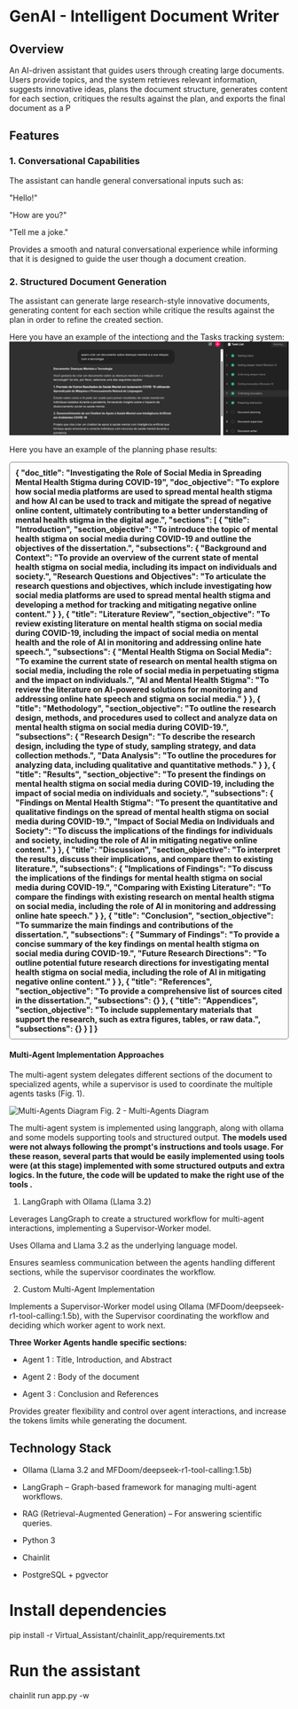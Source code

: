 # GenAI - Intelligent Document Writer

## Overview

An AI-driven assistant that guides users through creating large documents. Users provide topics, and the system retrieves relevant information, suggests innovative ideas, plans the document structure, generates content for each section, critiques the results against the plan, and exports the final document as a P

## Features

### 1. Conversational Capabilities

The assistant can handle general conversational inputs such as:

"Hello!"

"How are you?"

"Tell me a joke."

Provides a smooth and natural conversational experience while informing that it is designed to guide the user though a document creation.

### 2. Structured Document Generation

The assistant can generate large research-style innovative documents, generating content for each section while critique the results against the plan in order to refine the created section.

Here you have an example of the intectiong and the Tasks tracking system:
![Multi-Agents Diagram  ](Intelligent_doc_creator_agent/images/interaction.png)

Here you have an example of the planning phase results:
<div style="border:1px solid gray; padding:10px; border-radius:5px;">
<strong>
{
  "doc_title": "Investigating the Role of Social Media in Spreading Mental Health Stigma during COVID-19",
  "doc_objective": "To explore how social media platforms are used to spread mental health stigma and how AI can be used to track and mitigate the spread of negative online content, ultimately contributing to a better understanding of mental health stigma in the digital age.",
  "sections": [
    {
      "title": "Introduction",
      "section_objective": "To introduce the topic of mental health stigma on social media during COVID-19 and outline the objectives of the dissertation.",
      "subsections": {
        "Background and Context": "To provide an overview of the current state of mental health stigma on social media, including its impact on individuals and society.",
        "Research Questions and Objectives": "To articulate the research questions and objectives, which include investigating how social media platforms are used to spread mental health stigma and developing a method for tracking and mitigating negative online content."
      }
    },
    {
      "title": "Literature Review",
      "section_objective": "To review existing literature on mental health stigma on social media during COVID-19, including the impact of social media on mental health and the role of AI in monitoring and addressing online hate speech.",
      "subsections": {
        "Mental Health Stigma on Social Media": "To examine the current state of research on mental health stigma on social media, including the role of social media in perpetuating stigma and the impact on individuals.",
        "AI and Mental Health Stigma": "To review the literature on AI-powered solutions for monitoring and addressing online hate speech and stigma on social media."
      }
    },
    {
      "title": "Methodology",
      "section_objective": "To outline the research design, methods, and procedures used to collect and analyze data on mental health stigma on social media during COVID-19.",
      "subsections": {
        "Research Design": "To describe the research design, including the type of study, sampling strategy, and data collection methods.",
        "Data Analysis": "To outline the procedures for analyzing data, including qualitative and quantitative methods."
      }
    },
    {
      "title": "Results",
      "section_objective": "To present the findings on mental health stigma on social media during COVID-19, including the impact of social media on individuals and society.",
      "subsections": {
        "Findings on Mental Health Stigma": "To present the quantitative and qualitative findings on the spread of mental health stigma on social media during COVID-19.",
        "Impact of Social Media on Individuals and Society": "To discuss the implications of the findings for individuals and society, including the role of AI in mitigating negative online content."
      }
    },
    {
      "title": "Discussion",
      "section_objective": "To interpret the results, discuss their implications, and compare them to existing literature.",
      "subsections": {
        "Implications of Findings": "To discuss the implications of the findings for mental health stigma on social media during COVID-19.",
        "Comparing with Existing Literature": "To compare the findings with existing research on mental health stigma on social media, including the role of AI in monitoring and addressing online hate speech."
      }
    },
    {
      "title": "Conclusion",
      "section_objective": "To summarize the main findings and contributions of the dissertation.",
      "subsections": {
        "Summary of Findings": "To provide a concise summary of the key findings on mental health stigma on social media during COVID-19.",
        "Future Research Directions": "To outline potential future research directions for investigating mental health stigma on social media, including the role of AI in mitigating negative online content."
      }
    },
    {
      "title": "References",
      "section_objective": "To provide a comprehensive list of sources cited in the dissertation.",
      "subsections": {}
    },
    {
      "title": "Appendices",
      "section_objective": "To include supplementary materials that support the research, such as extra figures, tables, or raw data.",
      "subsections": {}
    }
  ]
}
</strong> 
</div>


#### Multi-Agent Implementation Approaches

The multi-agent system delegates different sections of the document to specialized agents, while a supervisor is used to coordinate the multiple agents tasks (Fig. 1).

![Multi-Agents Diagram  ](ntelligent_doc_creator_agent/images/multiagents_architecture.png)
Fig. 2 - Multi-Agents Diagram  

The multi-agent system is implemented using langgraph, along with ollama and some models supporting tools and structured output.
**The models used were not always following the prompt's instructions and tools usage. For these reason, several parts that would be easily implemented using tools were (at this stage) implemented with some structured outputs and extra logics. In the future, the code will be updated to make the right use of the tools .**

1. LangGraph with Ollama (Llama 3.2)

Leverages LangGraph to create a structured workflow for multi-agent interactions, implementing a Supervisor-Worker model.

Uses Ollama and Llama 3.2 as the underlying language model.

Ensures seamless communication between the agents handling different sections, while the supervisor coordinates the workflow.

2. Custom Multi-Agent Implementation

Implements a Supervisor-Worker model using Ollama (MFDoom/deepseek-r1-tool-calling:1.5b), with the Supervisor coordinating the workflow and deciding which worker agent to work next.


**Three Worker Agents handle specific sections:**

- Agent 1 : Title, Introduction, and Abstract

- Agent 2 : Body of the document

- Agent 3 : Conclusion and References

Provides greater flexibility and control over agent interactions, and increase the tokens limits while generating the document.

## Technology Stack

- Ollama (Llama 3.2 and MFDoom/deepseek-r1-tool-calling:1.5b)

- LangGraph – Graph-based framework for managing multi-agent workflows.

- RAG (Retrieval-Augmented Generation) – For answering scientific queries.

- Python 3

- Chainlit

-  PostgreSQL + pgvector 

# Install dependencies
pip install -r Virtual_Assistant/chainlit_app/requirements.txt

# Run the assistant
chainlit run app.py -w